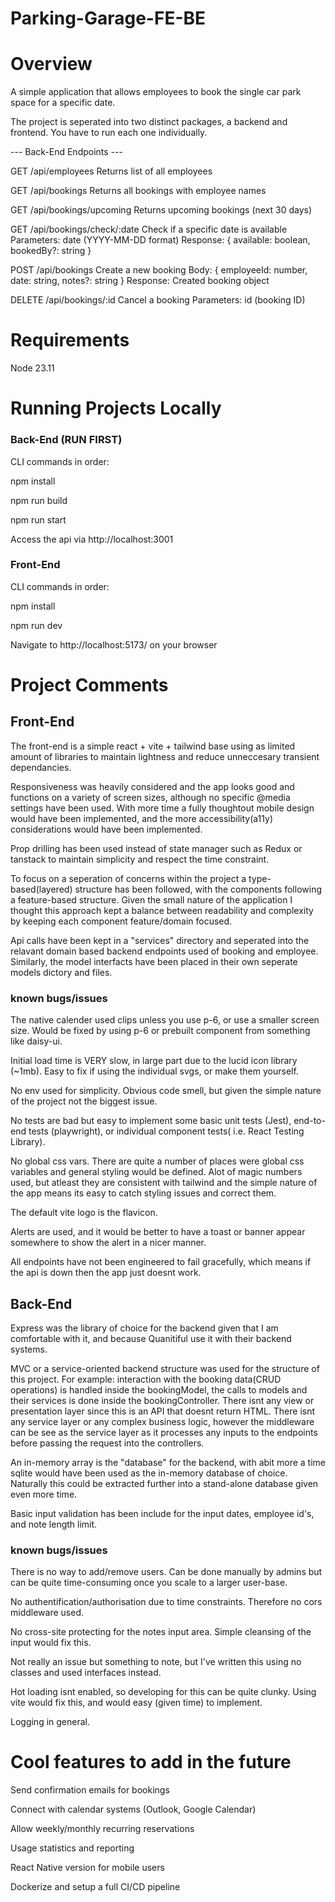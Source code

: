 # Parking-Garage-FE-BE

# Overview

A simple application that allows employees to book the single car park space for a specific date.

The project is seperated into two distinct packages, a backend and frontend. You have to run each one individually.

--- Back-End Endpoints ---

GET /api/employees
Returns list of all employees

GET /api/bookings
Returns all bookings with employee names

GET /api/bookings/upcoming
Returns upcoming bookings (next 30 days)

GET /api/bookings/check/:date
Check if a specific date is available
Parameters: date (YYYY-MM-DD format)
Response: { available: boolean, bookedBy?: string }

POST /api/bookings
Create a new booking
Body: { employeeId: number, date: string, notes?: string }
Response: Created booking object

DELETE /api/bookings/:id
Cancel a booking
Parameters: id (booking ID)

# Requirements

Node 23.11

# Running Projects Locally

### Back-End (RUN FIRST)

CLI commands in order:

npm install

npm run build

npm run start

Access the api via http://localhost:3001

### Front-End

CLI commands in order:

npm install

npm run dev

Navigate to http://localhost:5173/ on your browser

# Project Comments

## Front-End

The front-end is a simple react + vite + tailwind base using as limited amount of libraries to maintain lightness and reduce unneccesary transient dependancies.

Responsiveness was heavily considered and the app looks good and functions on a variety of screen sizes, although no specific @media settings have been used. With more time a fully thoughtout mobile design would have been implemented, and the more accessibility(a11y) considerations would have been implemented.

Prop drilling has been used instead of state manager such as Redux or tanstack to maintain simplicity and respect the time constraint.

To focus on a seperation of concerns within the project a type-based(layered) structure has been followed, with the components following a feature-based structure. Given the small nature of the application I thought this approach kept a balance between readability and complexity by keeping each component feature/domain focused.

Api calls have been kept in a "services" directory and seperated into the relavant domain based backend endpoints used of booking and employee. Similarly, the model interfacts have been placed in their own seperate models dictory and files.

### known bugs/issues

The native calender used clips unless you use p-6, or use a smaller screen size. Would be fixed by using p-6 or prebuilt component from something like daisy-ui.

Initial load time is VERY slow, in large part due to the lucid icon library (~1mb). Easy to fix if using the individual svgs, or make them yourself.

No env used for simplicity. Obvious code smell, but given the simple nature of the project not the biggest issue.

No tests are bad but easy to implement some basic unit tests (Jest), end-to-end tests (playwright), or individual component tests( i.e. React Testing Library).

No global css vars. There are quite a number of places were global css variables and general styling would be defined. Alot of magic numbers used, but atleast they are consistent with tailwind and the simple nature of the app means its easy to catch styling issues and correct them.

The default vite logo is the flavicon.

Alerts are used, and it would be better to have a toast or banner appear somewhere to show the alert in a nicer manner.

All endpoints have not been engineered to fail gracefully, which means if the api is down then the app just doesnt work.

## Back-End


Express was the library of choice for the backend given that I am comfortable with it, and because Quanitiful use it with their backend systems.

MVC or a service-oriented backend structure was used for the structure of this project. For example: interaction with the booking data(CRUD operations) is handled inside the bookingModel, the calls to models and their services is done inside the bookingController. There isnt any view or presentation layer since this is an API that doesnt return HTML. There isnt any service layer or any complex business logic, however the middleware can be see as the service layer as it processes any inputs to the endpoints before passing the request into the controllers. 

An in-memory array is the "database" for the backend, with abit more a time sqlite would have been used as the in-memory database of choice. Naturally this could be extracted further into a stand-alone database given even more time.

Basic input validation has been include for the input dates, employee id's, and note length limit.

### known bugs/issues

There is no way to add/remove users. Can be done manually by admins but can be quite time-consuming once you scale to a larger user-base.

No authentification/authorisation due to time constraints. Therefore no cors middleware used.

No cross-site protecting for the notes input area. Simple cleansing of the input would fix this.

Not really an issue but something to note, but I've written this using no classes and used interfaces instead.

Hot loading isnt enabled, so developing for this can be quite clunky. Using vite would fix this, and would easy (given time) to implement.

Logging in general.

# Cool features to add in the future

Send confirmation emails for bookings

Connect with calendar systems (Outlook, Google Calendar)

Allow weekly/monthly recurring reservations

Usage statistics and reporting

React Native version for mobile users

Dockerize and setup a full CI/CD pipeline
